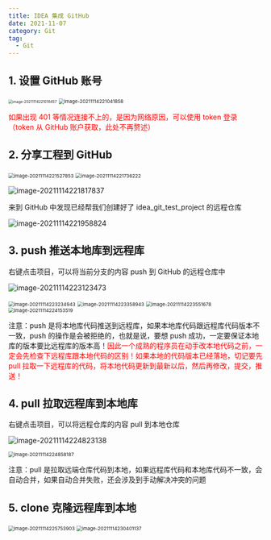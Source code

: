 ```yaml
---
title: IDEA 集成 GitHub
date: 2021-11-07
category: Git
tag:
  - Git
---
```


## 1. 设置 GitHub 账号

<img src="http://img.hl1015.top/blog/image-20211114221018457.png" alt="image-20211114221018457" style="zoom:50%;" />

<img src="http://img.hl1015.top/blog/image-20211114221041858.png" alt="image-20211114221041858" style="zoom:67%;" />

<span style="color:red">如果出现 401 等情况连接不上的，是因为网络原因，可以使用 token 登录（token 从 GitHub 账户获取，此处不再赘述）</span>

## 2. 分享工程到 GitHub

<img src="http://img.hl1015.top/blog/image-20211114221527853.png" alt="image-20211114221527853" style="zoom: 67%;" />

<img src="http://img.hl1015.top/blog/image-20211114221736222.png" alt="image-20211114221736222" style="zoom:67%;" />

![image-20211114221817837](http://img.hl1015.top/blog/image-20211114221817837.png)

来到 GitHub 中发现已经帮我们创建好了 idea_git_test_project 的远程仓库

![image-20211114221958824](http://img.hl1015.top/blog/image-20211114221958824.png)

## 3. push 推送本地库到远程库

右键点击项目，可以将当前分支的内容 push 到 GitHub 的远程仓库中

![image-20211114223123473](http://img.hl1015.top/blog/image-20211114223123473.png)

<img src="http://img.hl1015.top/blog/image-20211114223234943.png" alt="image-20211114223234943" style="zoom:67%;" />

<img src="http://img.hl1015.top/blog/image-20211114223358943.png" alt="image-20211114223358943" style="zoom:67%;" />

<img src="http://img.hl1015.top/blog/image-20211114223551678.png" alt="image-20211114223551678" style="zoom:67%;" />

<img src="http://img.hl1015.top/blog/image-20211114224153519.png" alt="image-20211114224153519" style="zoom:67%;" />

注意：push 是将本地库代码推送到远程库，如果本地库代码跟远程库代码版本不一致，push 的操作是会被拒绝的，也就是说，要想 push 成功，一定要保证本地库的版本要比远程库的版本高！<span style="color:red">因此一个成熟的程序员在动手改本地代码之前，一定会先检查下远程库跟本地代码的区别！如果本地的代码版本已经落地，切记要先 pull 拉取一下远程库的代码，将本地代码更新到最新以后，然后再修改，提交，推送！</span>

## 4. pull 拉取远程库到本地库

右键点击项目，可以将远程仓库的内容 pull 到本地仓库

![image-20211114224823138](http://img.hl1015.top/blog/image-20211114224823138.png)

<img src="http://img.hl1015.top/blog/image-20211114224858187.png" alt="image-20211114224858187" style="zoom:67%;" />

注意：pull 是拉取远端仓库代码到本地，如果远程库代码和本地库代码不一致，会自动合并，如果自动合并失败，还会涉及到手动解决冲突的问题

## 5. clone 克隆远程库到本地

<img src="http://img.hl1015.top/blog/image-20211114225753903.png" alt="image-20211114225753903" style="zoom:67%;" />

<img src="http://img.hl1015.top/blog/image-20211114230401137.png" alt="image-20211114230401137" style="zoom:67%;" />

